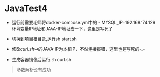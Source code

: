 # JavaTest4
* 运行前需要老师将docker-compose.yml中的  - MYSQL_IP=192.168.174.129环境变量IP地址和JAVA-IP地址改一下，这里是写死了
* 切换到项目根目录,运行sh start.sh

* 修改*curl.sh*中的JAVA-IP为本机IP，不然连接报错，这里也是写死的-_-
* 生成容器镜像后运行 sh curl.sh

>参数解析没有成功
